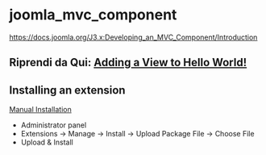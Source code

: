 # joomla_mvc_component
https://docs.joomla.org/J3.x:Developing_an_MVC_Component/Introduction


## Riprendi da Qui: [Adding a View to Hello World!](https://docs.joomla.org/J3.x:Developing_an_MVC_Component/Adding_a_view_to_the_site_part)

## Installing an extension
[Manual Installation](https://docs.joomla.org/Installing_an_extension "Manual Installation")

* Administrator panel
* Extensions  →  Manage  →  Install  →  Upload Package File  →  Choose File
* Upload & Install